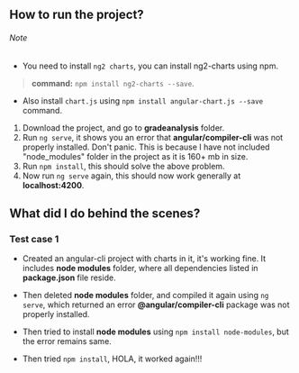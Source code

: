 ## How to run the project?
###### Note
- You need to install `ng2 charts`, you can install ng2-charts using npm.
> **command:** `npm install ng2-charts --save`.
- Also install `chart.js` using `npm install angular-chart.js --save` command.


1. Download the project, and go to **gradeanalysis** folder.
2. Run `ng serve`, it shows you an error that **angular/compiler-cli** was not properly installed. Don't panic. This is because I have not included "node_modules" folder in the project as it is 160+ mb in size.
3. Run `npm install`, this should solve the above problem.
4. Now run `ng serve` again, this should now work generally at **localhost:4200**.


## What did I do behind the scenes?

### Test case 1

- Created an angular-cli project with charts in it, it's working fine. 
It includes **node modules** folder, where all dependencies listed in **package.json** file reside.

- Then deleted **node modules** folder, and compiled it again using `ng serve`, which returned an error **@angular/compiler-cli** package was not properly installed.

- Then tried to install **node modules** using `npm install node-modules`, but the error remains same.

- Then tried `npm install`, HOLA, it worked again!!!
